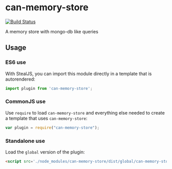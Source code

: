 # can-memory-store

[![Build Status](https://travis-ci.org/canjs/can-memory-store.svg?branch=master)](https://travis-ci.org/canjs/can-memory-store)

A memory store with mongo-db like queries

## Usage

### ES6 use

With StealJS, you can import this module directly in a template that is autorendered:

```js
import plugin from 'can-memory-store';
```

### CommonJS use

Use `require` to load `can-memory-store` and everything else
needed to create a template that uses `can-memory-store`:

```js
var plugin = require("can-memory-store");
```

### Standalone use

Load the `global` version of the plugin:

```html
<script src='./node_modules/can-memory-store/dist/global/can-memory-store.js'></script>
```
